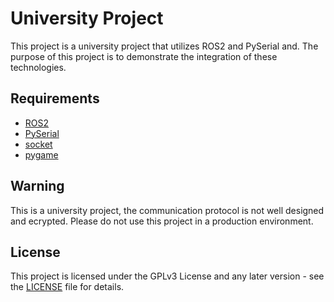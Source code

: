 # University Project

This project is a university project that utilizes ROS2 and PySerial and. The purpose of this project is to demonstrate the integration of these technologies.

## Requirements

- [ROS2](https://docs.ros.org/en/humble/index.html)
- [PySerial](https://pyserial.readthedocs.io/en/latest/index.html)
- [socket](https://docs.python.org/zh-tw/3/howto/sockets.html)
- [pygame](https://www.pygame.org/docs/)

## Warning

This is a university project, the communication protocol is not well designed and ecrypted. Please do not use this project in a production environment. 

## License

This project is licensed under the GPLv3 License and any later version - see the [LICENSE](LICENSE) file for details.
